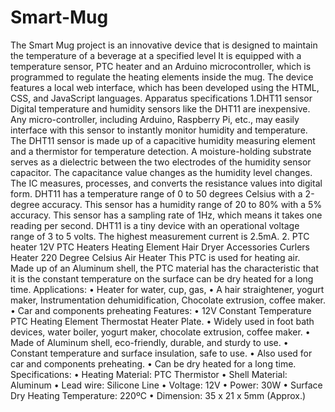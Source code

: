 # Smart-Mug
The Smart Mug project is an innovative device that is designed to maintain the temperature of a beverage at a specified level
 It is equipped with a temperature sensor, PTC heater  and an Arduino microcontroller, which is programmed to regulate the heating elements inside the mug. The device features a local web interface, which has been developed using the HTML, CSS, and JavaScript languages. 
Apparatus specifications
1.DHT11 sensor
Digital temperature and humidity sensors like the DHT11 are inexpensive.  Any micro-controller, including Arduino, Raspberry Pi, etc., may easily interface with this sensor to instantly monitor humidity and temperature.
The DHT11 sensor is made up of a capacitive humidity measuring element and a thermistor for temperature detection.  A moisture-holding substrate serves as a dielectric between the two electrodes of the humidity sensor capacitor. The capacitance value changes as the humidity level changes. The IC measures, processes, and converts the resistance values into digital form.
DHT11 has a temperature range of 0 to 50 degrees Celsius with a 2-degree accuracy. This sensor has a humidity range of 20 to 80% with a 5% accuracy. This sensor has a sampling rate of 1Hz, which means it takes one reading per second.  DHT11 is a tiny device with an operational voltage range of 3 to 5 volts. The highest measurement current is 2.5mA.
2.	PTC heater
12V PTC Heaters Heating Element Hair Dryer Accessories Curlers Heater 220 Degree Celsius Air Heater 
This PTC is used for heating air. Made up of an Aluminum shell, the PTC material has the characteristic that it is the constant temperature on the surface can be dry heated for a long time.
Applications:
•	Heater for water, cup, gas,
•	A hair straightener, yogurt maker, Instrumentation dehumidification, Chocolate extrusion, coffee maker.
•	Car and components preheating
Features:
•	12V Constant Temperature PTC Heating Element Thermostat Heater Plate.
•	Widely used in foot bath devices, water boiler, yogurt maker, chocolate extrusion, coffee maker.
•	Made of Aluminum shell, eco-friendly, durable, and sturdy to use.
•	Constant temperature and surface insulation, safe to use.
•	Also used for car and components preheating.
•	Can be dry heated for a long time.
Specifications:
•	Heating Material: PTC Thermistor
•	Shell Material: Aluminum
•	Lead wire: Silicone Line
•	Voltage: 12V
•	Power: 30W
•	Surface Dry Heating Temperature: 220ºC
•	Dimension: 35 x 21 x 5mm (Approx.)
